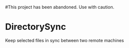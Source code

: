 #This project has been abandoned. Use with caution.

DirectorySync
=============

Keep selected files in sync between two remote machines

